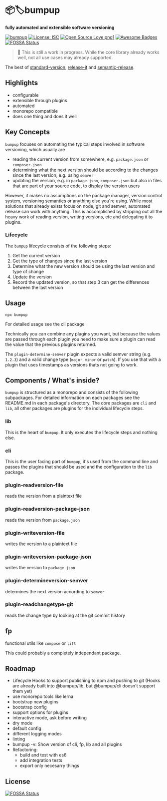 # 📦🏷bumpup
**fully automated and extensible software versioning**

[![bumpup](https://img.shields.io/badge/%F0%9F%93%A6%F0%9F%8F%B7%EF%B8%8F-bumpup-informational)](https:/github.com/danielr1996/bumpup)
[![License: ISC](https://img.shields.io/badge/License-ISC-blue.svg)](https://opensource.org/licenses/ISC)
[![Open Source Love png1](https://badges.frapsoft.com/os/v1/open-source.png?v=103)](https://github.com/ellerbrock/open-source-badges/)
[![Awesome Badges](https://img.shields.io/badge/badges-awesome-green.svg)](https://github.com/Naereen/badges)
[![FOSSA Status](https://app.fossa.com/api/projects/git%2Bgithub.com%2Fdanielr1996%2Fbumpup.svg?type=shield)](https://app.fossa.com/projects/git%2Bgithub.com%2Fdanielr1996%2Fbumpup?ref=badge_shield)
> 🚧 This is still a work in progress. While the core library already works well, not all use cases may already
> supported.

The best of
[standard-version](https://github.com/conventional-changelog/standard-version#readme),
[release-it](https://github.com/release-it/release-it#readme) and
[semantic-release](https://github.com/semantic-release/semantic-release).

## Highlights
- configurable
- extensible through plugins
- automated
- monorepo compatible
- does one thing and does it well

## Key Concepts
`bumpup` focuses on automating the typical steps involved in software versioning, which usually are
- reading the current version from somewhere, e.g. `package.json` or `composer.json`
- determining what the next version should be according to the changes since the last version, e.g. using `semver`
- updating the version, e.g. in `package.json`, `composer.json` but also in files that are part of your source code, to
display the version users

However, it makes no assumptions on the package manager, version control system, versioning semantics or anything else
you're using. While most solutions that already exists focus on node, git and semver,  automated release can work with 
anything. This is accomplished by stripping out all the heavy work of reading version, writing versions, etc and delegating
it to plugins. 

### Lifecycle
The `bumpup` lifecycle consists of the following steps:
1. Get the current version
2. Get the type of changes since the last version
3. Determine what the new version should be using the last version and type of change
4. Update the version
5. Record the updated version, so that step 3 can get the differences between the last version

## Usage
```
npx bumpup
```
For detailed usage see the cli package

Technically you can combine any plugins you want, but because the values are passed through each plugin you need to
make sure a plugin can read the value that the previous plugins returned. 

The `plugin-determine-semver` plugin expects a valid semver string (e.g. `1.2.3`) and a valid change type (`major`, `minor` or `patch`).
If you use that with a plugin that uses timestamps as versions thats not going to work.

## Components / What's inside?
`bumpup` is structured as a monorepo and consists of the following subpackages. For detailed information on
each packages see the README.md in each package's directory.
The core packages are `cli` and `lib`, all other packages are plugins for the individual lifecycle steps.

### lib
This is the heart of `bumpup`. It only executes the lifecycle steps and nothing else.

### cli
This is the user facing part of `bumpup`, it's used from the command line and passes the plugins that should
be used and the configuration to the `lib` package.

### plugin-readversion-file
reads the version from a plaintext file

### plugin-readversion-package-json
reads the version from `package.json`

### plugin-writeversion-file
writes the version to a plaintext file

### plugin-writeversion-package-json
writes the version to `package.json`

### plugin-determineversion-semver
determines the next version according to `semver`

### plugin-readchangetype-git
reads the change type by looking at the git commit history 

## fp
functional utils like `compose` or `lift`

This could probably a completely independant package.

## Roadmap
- Lifecycle Hooks to support publishing to npm and pushing to git (Hooks are already built into @bumpup/lib, but @bumpup/cli doesn't support them yet)
- use monorepo tools like lerna
- bootstrap new plugins
- bootstrap config
- support options for plugins
- interactive mode, ask before writing
- dry mode
- default config
- different logging modes
- linting
- bumpup -v: Show version of cli, fp, lib and all plugins
- Refactoring:
    - build and test with es6
    - add integration tests
    - export only necesarry things


## License
[![FOSSA Status](https://app.fossa.com/api/projects/git%2Bgithub.com%2Fdanielr1996%2Fbumpup.svg?type=large)](https://app.fossa.com/projects/git%2Bgithub.com%2Fdanielr1996%2Fbumpup?ref=badge_large)